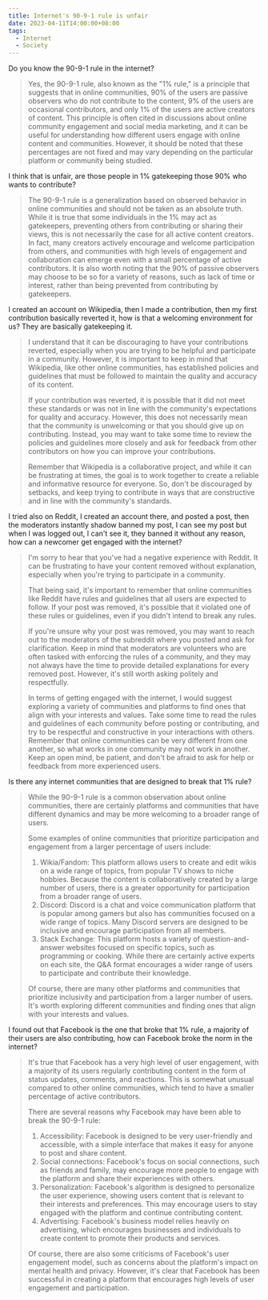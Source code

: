```yaml
---
title: Internet's 90-9-1 rule is unfair
date: 2023-04-11T14:00:00+08:00
tags:
  - Internet
  - Society
---
```

Do you know the 90-9-1 rule in the internet?

> Yes, the 90-9-1 rule, also known as the "1% rule," is a principle that suggests that in online communities, 90% of the users are passive observers who do not contribute to the content, 9% of the users are occasional contributors, and only 1% of the users are active creators of content. This principle is often cited in discussions about online community engagement and social media marketing, and it can be useful for understanding how different users engage with online content and communities. However, it should be noted that these percentages are not fixed and may vary depending on the particular platform or community being studied.

I think that is unfair, are those people in 1% gatekeeping those 90% who wants to contribute?

> The 90-9-1 rule is a generalization based on observed behavior in online communities and should not be taken as an absolute truth. While it is true that some individuals in the 1% may act as gatekeepers, preventing others from contributing or sharing their views, this is not necessarily the case for all active content creators. In fact, many creators actively encourage and welcome participation from others, and communities with high levels of engagement and collaboration can emerge even with a small percentage of active contributors. It is also worth noting that the 90% of passive observers may choose to be so for a variety of reasons, such as lack of time or interest, rather than being prevented from contributing by gatekeepers.

I created an account on Wikipedia, then I made a contribution, then my first contribution basically reverted it, how is that a welcoming environment for us? They are basically gatekeeping it.

> I understand that it can be discouraging to have your contributions reverted, especially when you are trying to be helpful and participate in a community. However, it is important to keep in mind that Wikipedia, like other online communities, has established policies and guidelines that must be followed to maintain the quality and accuracy of its content.
> 
> If your contribution was reverted, it is possible that it did not meet these standards or was not in line with the community's expectations for quality and accuracy. However, this does not necessarily mean that the community is unwelcoming or that you should give up on contributing. Instead, you may want to take some time to review the policies and guidelines more closely and ask for feedback from other contributors on how you can improve your contributions.
> 
> Remember that Wikipedia is a collaborative project, and while it can be frustrating at times, the goal is to work together to create a reliable and informative resource for everyone. So, don't be discouraged by setbacks, and keep trying to contribute in ways that are constructive and in line with the community's standards.

I tried also on Reddit, I created an account there, and posted a post, then the moderators instantly shadow banned my post, I can see my post but when I was logged out, I can't see it, they banned it without any reason, how can a newcomer get engaged with the internet?

> I'm sorry to hear that you've had a negative experience with Reddit. It can be frustrating to have your content removed without explanation, especially when you're trying to participate in a community.
> 
> That being said, it's important to remember that online communities like Reddit have rules and guidelines that all users are expected to follow. If your post was removed, it's possible that it violated one of these rules or guidelines, even if you didn't intend to break any rules.
> 
> If you're unsure why your post was removed, you may want to reach out to the moderators of the subreddit where you posted and ask for clarification. Keep in mind that moderators are volunteers who are often tasked with enforcing the rules of a community, and they may not always have the time to provide detailed explanations for every removed post. However, it's still worth asking politely and respectfully.
> 
> In terms of getting engaged with the internet, I would suggest exploring a variety of communities and platforms to find ones that align with your interests and values. Take some time to read the rules and guidelines of each community before posting or contributing, and try to be respectful and constructive in your interactions with others. Remember that online communities can be very different from one another, so what works in one community may not work in another. Keep an open mind, be patient, and don't be afraid to ask for help or feedback from more experienced users.

Is there any internet communities that are designed to break that 1% rule?

> While the 90-9-1 rule is a common observation about online communities, there are certainly platforms and communities that have different dynamics and may be more welcoming to a broader range of users.
> 
> Some examples of online communities that prioritize participation and engagement from a larger percentage of users include:
> 
> 1. Wikia/Fandom: This platform allows users to create and edit wikis on a wide range of topics, from popular TV shows to niche hobbies. Because the content is collaboratively created by a large number of users, there is a greater opportunity for participation from a broader range of users.
> 2. Discord: Discord is a chat and voice communication platform that is popular among gamers but also has communities focused on a wide range of topics. Many Discord servers are designed to be inclusive and encourage participation from all members.
> 3. Stack Exchange: This platform hosts a variety of question-and-answer websites focused on specific topics, such as programming or cooking. While there are certainly active experts on each site, the Q&A format encourages a wider range of users to participate and contribute their knowledge.
> 
> Of course, there are many other platforms and communities that prioritize inclusivity and participation from a larger number of users. It's worth exploring different communities and finding ones that align with your interests and values.

I found out that Facebook is the one that broke that 1% rule, a majority of their users are also contributing, how can Facebook broke the norm in the internet?

> It's true that Facebook has a very high level of user engagement, with a majority of its users regularly contributing content in the form of status updates, comments, and reactions. This is somewhat unusual compared to other online communities, which tend to have a smaller percentage of active contributors.
> 
> There are several reasons why Facebook may have been able to break the 90-9-1 rule:
> 
> 1. Accessibility: Facebook is designed to be very user-friendly and accessible, with a simple interface that makes it easy for anyone to post and share content.
> 2. Social connections: Facebook's focus on social connections, such as friends and family, may encourage more people to engage with the platform and share their experiences with others.
> 3. Personalization: Facebook's algorithm is designed to personalize the user experience, showing users content that is relevant to their interests and preferences. This may encourage users to stay engaged with the platform and continue contributing content.
> 4. Advertising: Facebook's business model relies heavily on advertising, which encourages businesses and individuals to create content to promote their products and services.
> 
> Of course, there are also some criticisms of Facebook's user engagement model, such as concerns about the platform's impact on mental health and privacy. However, it's clear that Facebook has been successful in creating a platform that encourages high levels of user engagement and participation.
